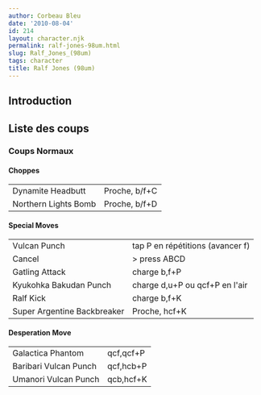 ```yaml
---
author: Corbeau Bleu
date: '2010-08-04'
id: 214
layout: character.njk
permalink: ralf-jones-98um.html
slug: Ralf_Jones_(98um)
tags: character
title: Ralf Jones (98um)
---
```


## Introduction

## Liste des coups

### Coups Normaux

#### Choppes

|                      |               |
|----------------------|---------------|
| Dynamite Headbutt    | Proche, b/f+C |
| Northern Lights Bomb | Proche, b/f+D |

#### Special Moves

|                             |                                  |
|-----------------------------|----------------------------------|
| Vulcan Punch                | tap P en répétitions (avancer f) |
| Cancel                      | \> press ABCD                    |
| Gatling Attack              | charge b,f+P                     |
| Kyukohka Bakudan Punch      | charge d,u+P ou qcf+P en l'air   |
| Ralf Kick                   | charge b,f+K                     |
| Super Argentine Backbreaker | Proche, hcf+K                    |

#### Desperation Move

|                       |           |
|-----------------------|-----------|
| Galactica Phantom     | qcf,qcf+P |
| Baribari Vulcan Punch | qcf,hcb+P |
| Umanori Vulcan Punch  | qcb,hcf+K |